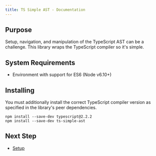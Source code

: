 ```yaml
---
title: TS Simple AST - Documentation
---
```


## Purpose

Setup, navigation, and manipulation of the TypeScript AST can be a challenge. This library wraps the TypeScript compiler so it's simple.

## System Requirements

* Environment with support for ES6 (Node v6.10+)

## Installing

You must additionally install the correct TypeScript compiler version as specified in the library's peer dependencies.

```
npm install --save-dev typescript@2.2.2
npm install --save-dev ts-simple-ast
```

## Next Step

* [Setup](../setup/index)
